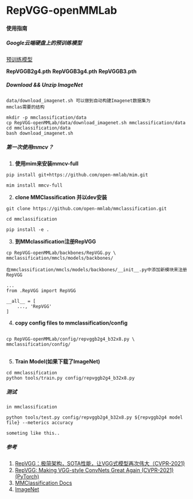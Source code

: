 # RepVGG-openMMLab

#### 使用指南

##### Google云端硬盘上的预训练模型
[预训练模型](https://drive.google.com/drive/folders/1g6s_EM6NX2q7Nn3qZWW7MFj6nEDJpExT?usp=sharing)

**RepVGGB2g4.pth**
**RepVGGB3g4.pth**
**RepVGGB3.pth**



##### Download && Unzip ImageNet

```
data/download_imagenet.sh 可以做到自动构建Imagenet数据集为
mmclas需要的结构

mkdir -p mmclassification/data
cp RepVGG-openMMLab/data/download_imagenet.sh mmclassification/data
cd mmclassification/data
bash download_imagenet.sh

```


##### 第一次使用mmcv？
1. **使用mim来安装mmcv-full**
```
pip install git+https://github.com/open-mmlab/mim.git

mim install mmcv-full

```


2. **clone MMClassification 并以dev安装**
```
git clone https://github.com/open-mmlab/mmclassification.git

cd mmclassification

pip install -e .
```



3. **到MMclassification注册RepVGG**

```
cp RepVGG-openMMLab/backbones/RepVGG.py \
mmclassification/mmcls/models/backbones/

在mmclassification/mmcls/models/backbones/__init__.py中添加新模块来注册RepVGG

...
from .RepVGG import RepVGG

__all__ = [
    ..., 'RepVGG'
]
```
4. **copy config files to mmclassification/config**
```

cp RepVGG-openMMLab/config/repvggb2g4_b32x8.py \
mmclassification/config/


```
5. **Train Model(如果下载了ImageNet)**

```
cd mmclassification
python tools/train.py config/repvggb2g4_b32x8.py 

```



##### **测试**

```
in mmclassification

python tools/test.py config/repvggb2g4_b32x8.py ${repvggb2g4 model file} --meterics accuracy

someting like this..
```



##### **参考**
1. [RepVGG：极简架构，SOTA性能，让VGG式模型再次伟大（CVPR-2021)](https://zhuanlan.zhihu.com/p/344324470)
2. [RepVGG: Making VGG-style ConvNets Great Again (CVPR-2021) (PyTorch)](https://github.com/DingXiaoH/RepVGG#readme)
3. [MMClassification Docs](https://mmclassification.readthedocs.io/zh_CN/latest/install.html)
4. [ImageNet](https://image-net.org/)


